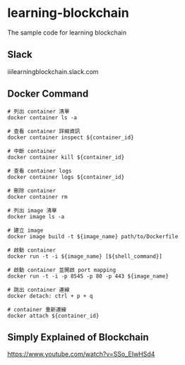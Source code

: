 # learning-blockchain
The sample code for learning blockchain

## Slack
iiilearningblockchain.slack.com

## Docker Command
```
# 列出 container 清單
docker container ls -a

# 查看 container 詳細資訊
docker container inspect ${container_id}

# 中斷 container
docker container kill ${container_id}

# 查看 container logs
docker container logs ${container_id}

# 刪除 container
docker container rm

# 列出 image 清單
docker image ls -a

# 建立 image
docker image build -t ${image_name} path/to/Dockerfile

# 啟動 container
docker run -t -i ${image_name} [${shell_command}]

# 啟動 container 並開啟 port mapping
docker run -t -i -p 8545 -p 80 -p 443 ${image_name}

# 跳出 container 連線
docker detach: ctrl + p + q

# container 重新連線
docker attach ${container_id}
```

## Simply Explained of Blockchain
https://www.youtube.com/watch?v=SSo_EIwHSd4
